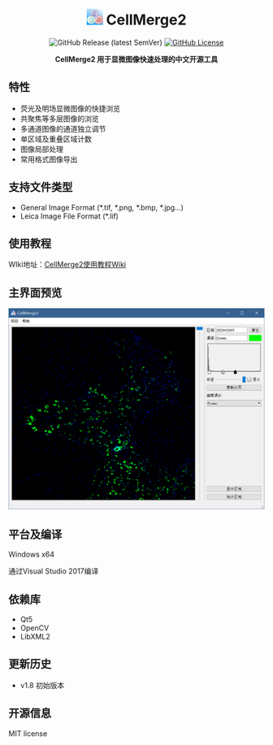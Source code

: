 <div align="center">

<h1 align="center"><img src="https://raw.githubusercontent.com/0CBH0/CellMerge2/main/image/CellMerge2.png"/> CellMerge2</h1>

![GitHub Release (latest SemVer)](https://img.shields.io/github/v/release/0CBH0/CellMerge2?style=flat-square)
[![GitHub License](https://img.shields.io/github/license/0CBH0/CellMerge2?style=flat-square)](https://github.com/0CBH0/CellMerge2/blob/main/LICENSE)

</div>

<div align="center"><b>CellMerge2 用于显微图像快速处理的中文开源工具</b></div>

## 特性
- 荧光及明场显微图像的快捷浏览
- 共聚焦等多层图像的浏览
- 多通道图像的通道独立调节
- 单区域及重叠区域计数
- 图像局部处理
- 常用格式图像导出

## 支持文件类型
- General Image Format (*.tif, *.png, *.bmp, *.jpg...)
- Leica Image File Format (*.lif)

## 使用教程
WIki地址：[CellMerge2使用教程Wiki](https://github.com/0CBH0/CellMerge2/wiki/CellMerge2)

## 主界面预览
![Overview of CellMerge2](https://raw.githubusercontent.com/0CBH0/CellMerge2/main/image/main_view.png)

## 平台及编译
Windows x64

通过Visual Studio 2017编译

## 依赖库
- Qt5
- OpenCV
- LibXML2

## 更新历史
- v1.8 初始版本

## 开源信息
MIT license
